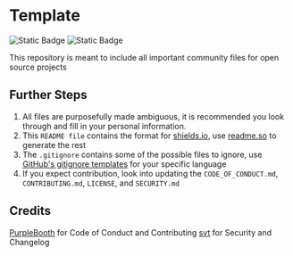 # Template
![Static Badge](https://img.shields.io/badge/License-MIT-green)
![Static Badge](https://img.shields.io/badge/Version-v1.0-red)

This repository is meant to include all important community files for open source projects

## Further Steps

1. All files are purposefully made ambiguous, it is recommended you look through and fill in your personal information.
2. This `README file` contains the format for [shields.io](https://img.shields.io), use [readme.so](https://readme.so/editor) to generate the rest
3. The `.gitignore` contains some of the possible files to ignore, use [GitHub's gitignore templates](https://github.com/github/gitignore) for your specific language
4. If you expect contribution, look into updating the `CODE_OF_CONDUCT.md`, `CONTRIBUTING.md`, `LICENSE`, and `SECURITY.md`

## Credits

[PurpleBooth](https://github.com/PurpleBooth/a-good-readme-template) for Code of Conduct and Contributing
[svt](https://github.com/svt/open-source-project-template) for Security and Changelog